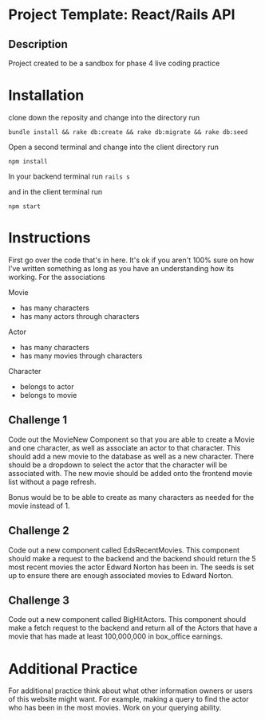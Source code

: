 # Project Template: React/Rails API

## Description

Project created to be a sandbox for phase 4 live coding practice

# Installation

clone down the reposity and change into the directory run

`bundle install && rake db:create && rake db:migrate && rake db:seed`

Open a second terminal and change into the client directory run

`npm install`

In your backend terminal run
```rails s```

and in the client terminal run

```npm start```

# Instructions

First go over the code that's in here. It's ok if you aren't 100% sure on how I've written something as long as you have an understanding how its working. For the associations

Movie

- has many characters
- has many actors through characters

Actor

- has many characters
- has many movies through characters

Character

- belongs to actor
- belongs to movie

## Challenge 1

Code out the MovieNew Component so that you are able to create a Movie and one character, as well as associate an actor to that character. This should add a new movie to the database as well as a new character. There should be a dropdown to select the actor that the character will be associated with. The new movie should be added onto the frontend movie list without a page refresh.

Bonus would be to be able to create as many characters as needed for the movie instead of 1.

## Challenge 2

Code out a new component called EdsRecentMovies. This component should make a request to the backend and the backend should return the 5 most recent movies the actor Edward Norton has been in. The seeds is set up to ensure there are enough associated movies to Edward Norton.

## Challenge 3

Code out a new component called BigHitActors. This component should make a fetch request to the backend and return all of the Actors that have a movie that has made at least 100,000,000 in box_office earnings.

# Additional Practice

For additional practice think about what other information owners or users of this website might want. For example, making a query to find the actor who has been in the most movies. Work on your querying ability.
